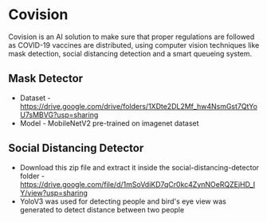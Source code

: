 # Covision
Covision is an AI solution to make sure that proper regulations are followed as COVID-19 vaccines are distributed, using computer vision techniques like mask detection, social distancing detection and a smart queueing system.

## Mask Detector
- Dataset - https://drive.google.com/drive/folders/1XDte2DL2Mf_hw4NsmGst7QtYoU7sMBVG?usp=sharing
- Model - MobileNetV2 pre-trained on imagenet dataset

## Social Distancing Detector
- Download this zip file and extract it inside the social-distancing-detector folder - https://drive.google.com/file/d/1mSoVdiKD7qCr0kc4ZynNOeRQZEjHD_IY/view?usp=sharing
- YoloV3 was used for detecting people and bird's eye view was generated to detect distance between two people